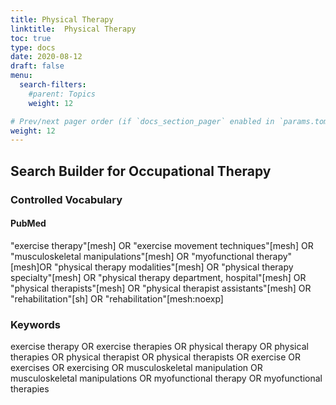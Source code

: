 ```yaml
---
title: Physical Therapy
linktitle:  Physical Therapy
toc: true
type: docs
date: 2020-08-12
draft: false
menu:
  search-filters:
    #parent: Topics
    weight: 12

# Prev/next pager order (if `docs_section_pager` enabled in `params.toml`)
weight: 12
---
```



## Search Builder for Occupational Therapy

### Controlled Vocabulary

#### PubMed

"exercise therapy"[mesh] OR "exercise movement techniques"[mesh] OR "musculoskeletal manipulations"[mesh] OR "myofunctional therapy"[mesh]OR "physical therapy modalities"[mesh] OR "physical therapy specialty"[mesh] OR "physical therapy department, hospital"[mesh] OR "physical therapists"[mesh] OR "physical therapist assistants"[mesh] OR "rehabilitation"[sh] OR "rehabilitation"[mesh:noexp]

### Keywords

exercise therapy OR exercise therapies OR physical therapy OR physical therapies OR physical therapist OR physical therapists OR exercise OR exercises OR exercising OR musculoskeletal manipulation OR musculoskeletal manipulations OR myofunctional therapy OR myofunctional therapies
